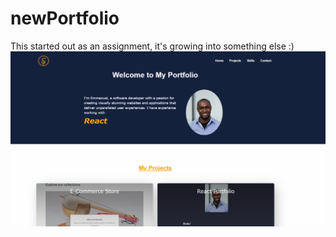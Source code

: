 # newPortfolio
This started out as an assignment, it's growing into something else :)
![alt text](https://github.com/emmanuelpali/newPortfolio/blob/main/newPortfolio.png)
